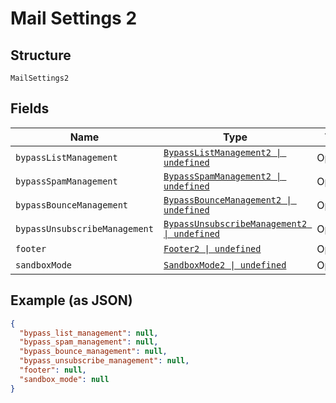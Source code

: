 
# Mail Settings 2

## Structure

`MailSettings2`

## Fields

| Name | Type | Tags | Description |
|  --- | --- | --- | --- |
| `bypassListManagement` | [`BypassListManagement2 \| undefined`](../../doc/models/bypass-list-management-2.md) | Optional | - |
| `bypassSpamManagement` | [`BypassSpamManagement2 \| undefined`](../../doc/models/bypass-spam-management-2.md) | Optional | - |
| `bypassBounceManagement` | [`BypassBounceManagement2 \| undefined`](../../doc/models/bypass-bounce-management-2.md) | Optional | - |
| `bypassUnsubscribeManagement` | [`BypassUnsubscribeManagement2 \| undefined`](../../doc/models/bypass-unsubscribe-management-2.md) | Optional | - |
| `footer` | [`Footer2 \| undefined`](../../doc/models/footer-2.md) | Optional | - |
| `sandboxMode` | [`SandboxMode2 \| undefined`](../../doc/models/sandbox-mode-2.md) | Optional | - |

## Example (as JSON)

```json
{
  "bypass_list_management": null,
  "bypass_spam_management": null,
  "bypass_bounce_management": null,
  "bypass_unsubscribe_management": null,
  "footer": null,
  "sandbox_mode": null
}
```

